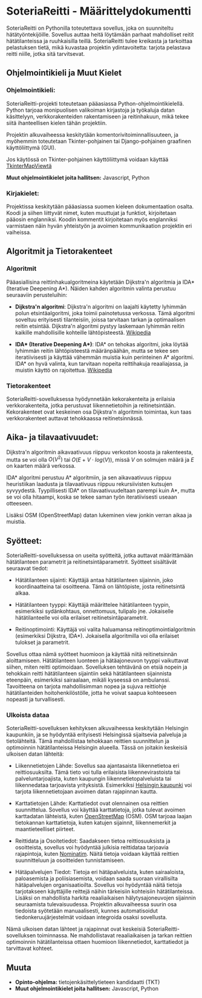 # SoteriaReitti - Määrittelydokumentti

SoteriaReitti on Pythonilla toteutettava sovellus, joka on suunniteltu hätätyöntekijöille. Sovellus auttaa heitä löytämään parhaat mahdolliset reitit hätätilanteissa ja ruuhkaisilla teillä. SoteriaReitti tulee kreikasta ja tarkoittaa pelastuksen tietä, mikä kuvastaa projektin ydintavoitetta: tarjota pelastava reitti niille, jotka sitä tarvitsevat.

## Ohjelmointikieli ja Muut Kielet
### Ohjelmointikieli:
SoteriaReitti-projekti toteutetaan pääasiassa Python-ohjelmointikielellä. Python tarjoaa monipuolisen valikoiman kirjastoja ja työkaluja datan käsittelyyn, verkkorakenteiden rakentamiseen ja reitinhakuun, mikä tekee siitä ihanteellisen kielen tähän projektiin. 

Projektin alkuvaiheessa keskitytään komentorivitoiminnallisuuteen, ja myöhemmin toteutetaan Tkinter-pohjainen tai Django-pohjainen graafinen käyttöliittymä (GUI).

Jos käytössä on Tkinter-pohjainen käyttöliittymä voidaan käyttää [TkinterMapViewtä](https://github.com/TomSchimansky/TkinterMapView)

**Muut ohjelmointikielet joita hallitsen:** Javascript, Python

### Kirjakielet:
Projektissa keskitytään pääasiassa suomen kieleen dokumentaation osalta. Koodi ja siihen liittyvät nimet, kuten muuttujat ja funktiot, kirjoitetaan pääosin englanniksi. Koodin kommentit kirjoitetaan myös englanniksi varmistaen näin hyvän yhteistyön ja avoimen kommunikaation projektin eri vaiheissa.

## Algoritmit ja Tietorakenteet
### Algoritmit
Pääasiallisina reittinhakualgoritmeina käytetään Dijkstra'n algoritmia ja IDA* (Iterative Deepening A*). Näiden kahden algoritmin valinta perustuu seuraaviin perusteluihin:

- **Dijkstra'n algoritmi**: Dijkstra'n algoritmi on laajalti käytetty lyhimmän polun etsintäalgoritmi, joka toimii painotetussa verkossa. Tämä algoritmi soveltuu erityisesti tilanteisiin, joissa tarvitaan tarkan ja optimaalisen reitin etsintää. Dijkstra'n algoritmi pystyy laskemaan lyhimmän reitin kaikille mahdollisille kohteille lähtöpisteestä. [Wikipedia](https://en.wikipedia.org/wiki/Dijkstra%27s_algorithm)

- **IDA\* (Iterative Deepening A\*)**: IDA\* on tehokas algoritmi, joka löytää lyhimmän reitin lähtöpisteestä määränpäähän, mutta se tekee sen iteratiivisesti ja käyttää vähemmän muistia kuin perinteinen A\* algoritmi. IDA\* on hyvä valinta, kun tarvitaan nopeita reittihakuja reaaliajassa, ja muistin käyttö on rajoitettua. [Wikipedia](https://en.wikipedia.org/wiki/Iterative_deepening_A*)

### Tietorakenteet
SoteriaReitti-sovelluksessa hyödynnetään kekorakenteita ja erilaisia verkkorakenteita, jotka perustuvat liikennetietoihin ja reitinetsintään. Kekorakenteet ovat keskeinen osa Dijkstra'n algoritmin toimintaa, kun taas verkkorakenteet auttavat tehokkaassa reitinetsinnässä.

## Aika- ja tilavaativuudet:

Dijkstra'n algoritmin aikavaativuus riippuu verkoston koosta ja rakenteesta, mutta se voi olla $O(V^2)$ tai $O(E + V \cdot log(V))$, missä $V$ on solmujen määrä ja $E$ on kaarten määrä verkossa.

IDA* algoritmi perustuu A* algoritmiin, ja sen aikavaativuus riippuu heuristiikan laadusta ja tilavaativuus riippuu rekursiivisten kutsujen syvyydestä. Tyypillisesti IDA* on tilavaativuudeltaan parempi kuin A*, mutta se voi olla hitaampi, koska se tekee saman työn iteratiivisesti useaan otteeseen.

Lisäksi OSM (OpenStreetMap) datan lukeminen view jonkin verran aikaa ja muistia.

## Syötteet:

SoteriaReitti-sovelluksessa on useita syötteitä, jotka auttavat määrittämään hätätilanteen parametrit ja reitinetsintäparametrit. Syötteet sisältävät seuraavat tiedot:

- Hätätilanteen sijainti: Käyttäjä antaa hätätilanteen sijainnin, joko koordinaatteina tai osoitteena. Tämä on lähtöpiste, josta reitinetsintä alkaa.

- Hätätilanteen tyyppi: Käyttäjä määrittelee hätätilanteen tyypin, esimerkiksi sydänkohtaus, onnettomuus, tulipalo jne. Jokaiselle hätätilanteelle voi olla erilaiset reitinetsintäparametrit.

- Reitinoptimointi: Käyttäjä voi valita haluamansa reitinoptimointialgoritmin (esimerkiksi Dijkstra, IDA*). Jokaisella algoritmilla voi olla erilaiset tulokset ja parametrit.

Sovellus ottaa nämä syötteet huomioon ja käyttää niitä reitinetsinnän aloittamiseen. Hätätilanteen luonteen ja hätäajoneuvon tyyppi vaikuttavat siihen, miten reitti optimoidaan. Sovelluksen tehtävänä on etsiä nopein ja tehokkain reitti hätätilanteen sijaintiin sekä hätätilanteen sijainnista eteenpäin, esimerkiksi sairaalaan, mikäli kyseessä on ambulanssi. Tavoitteena on tarjota mahdollisimman nopea ja sujuva reittiohje hätätilanteiden hoitohenkilöstölle, jotta he voivat saapua kohteeseen nopeasti ja turvallisesti.

### Ulkoista dataa

SoteriaReitti-sovelluksen kehityksen alkuvaiheessa keskitytään Helsingin kaupunkiin, ja se hyödyntää erityisesti Helsingissä sijaitsevia palveluja ja tietolähteitä. Tämä mahdollistaa tehokkaan reittien suunnittelun ja optimoinnin hätätilanteissa Helsingin alueella. Tässä on joitakin keskeisiä ulkoisen datan lähteitä:

- Liikennetietojen Lähde: Sovellus saa ajantasaista liikennetietoa eri reittiosuuksilta. Tämä tieto voi tulla erilaisista liikennevirastoista tai palveluntarjoajista, kuten kaupungin liikennetietopalveluista tai liikennedataa tarjoavista yrityksistä. Esimerkiksi [Helsingin kaupunki](https://hri.fi/data/fi/dataset/liikennemaarat-helsingissa) voi tarjota liikennetietojaan avoimen datan rajapinnan kautta. 

- Karttatietojen Lähde: Karttatiedot ovat olennainen osa reittien suunnittelua. Sovellus voi käyttää karttatietoja, jotka tulevat avoimen karttadatan lähteistä, kuten [OpenStreetMap](https://www.openstreetmap.org) (OSM). OSM tarjoaa laajan tietokannan karttatietoja, kuten katujen sijainnit, liikennemerkit ja maantieteelliset piirteet. 

- Reittidata ja Osoitetiedot: Saadakseen tietoa reittiosuuksista ja osoitteista, sovellus voi hyödyntää julkisia reittidataa tarjoavia rajapintoja, kuten [Nominatim](https://nominatim.openstreetmap.org/ui/search.html). Näitä tietoja voidaan käyttää reittien suunnitteluun ja osoitteiden tunnistamiseen.

- Hätäpalvelujen Tiedot: Tietoja eri hätäpalveluista, kuten sairaaloista, paloasemista ja poliisiasemista, voidaan saada suoraan virallisilta hätäpalvelujen organisaatioilta. Sovellus voi hyödyntää näitä tietoja tarjotakseen käyttäjille reittejä näihin tärkeisiin kohteisiin hätätilanteissa. Lisäksi on mahdollista harkita reaaliaikaisen hälytysajoneuvojen sijainnin seuraamista tulevaisuudessa. Projektin alkuvaiheessa suurin osa tiedoista syötetään manuaalisesti, kunnes automatisoidut tiedonkeruujärjestelmät voidaan integroida osaksi sovellusta.

Nämä ulkoisen datan lähteet ja rajapinnat ovat keskeisiä SoteriaReitti-sovelluksen toiminnassa. Ne mahdollistavat reaaliaikaisen ja tarkan reittien optimoinnin hätätilanteissa ottaen huomioon liikennetiedot, karttatiedot ja tarvittavat kohteet.

## Muuta

- **Opinto-ohjelma:** tietojenkäsittelytieteen kandidaatti (TKT)
- **Muut ohjelmointikielet joita hallitsen:** Javascript, Python
